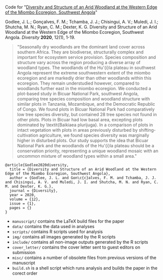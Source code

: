 Code for "[Diversity and Structure of an Arid Woodland at the Western Edge of the Miombo Ecoregion, Southwest Angola](PLACEHOLDER)"

Godlee, J. L.; Gonçalves, F. M.; Tchamba, J. J.; Chisingui, A. V.; Muledi, J. I.; Shutcha, M. N.; Ryan, C. M.; Dexter, K. G. Diversity and Structure of an Arid Woodland at the Western Edge of the Miombo Ecoregion, Southwest Angola. _Diversity_ __2020__, 12(1), 1-19. 

> "Seasonally dry woodlands are the dominant land cover across southern Africa. They are biodiverse, structurally complex and important for ecosystem service provision. Species composition and structure vary across the region producing a diverse array of woodland types. The woodlands of the Hu\'{i}la plateau in southwest Angola represent the extreme southwestern extent of the miombo ecoregion and are markedly drier than other woodlands within this ecoregion. They remain understudied however, compared to woodlands further east in the miombo ecoregion. We conducted a plot-based study in Bicuar National Park, southwest Angola, comparing tree species composition and woodland structure with similar plots in Tanzania, Mozambique, and the Democratic Republic of Congo. We found plots in Bicuar National Park had comparatively low tree species diversity, but contained 28 tree species not found in other plots. Plots in Bicuar had low basal area, excepting plots dominated by \textit{Baikiaea plurijuga}. In a comparison of plots in intact vegetation with plots in areas previously disturbed by shifting-cultivation agriculture, we found species diversity was marginally higher in disturbed plots. Our study supports the idea that Bicuar National Park and the woodlands of the Hu\'{i}la plateau should be a conservation priority, representing a unique woodland mosaic with an uncommon mixture of woodland types within a small area."

```
@article{Godlee2020diversity,
  title = {Diversity and Structure of an Arid Woodland at the Western Edge of the Miombo Ecoregion, Southwest Angola},
  author = {Godlee, J. L. and Gon\c{c}alves, F. M. and Tchamba, J. J. and Chisingui, A. V. and Muledi, J. I. and Shutcha, M. N. and Ryan, C. M. and Dexter, K. G.},
  journal = {Diversity},
  year = 2020,
  volume = {12},
  issue = {1},
  pages = {}
}
```

* `manuscript/` contains the LaTeX build files for the paper
* `data/` contains the data used in analyses
* `scripts/` contains R scripts used for analysis
* `img/` contains all images generated by the R scripts
* `include/` contains all non-image outputs generated by the R scripts
* `cover_letter/` contains the cover letter sent to guest editors on submission
* `misc/` contains a number of obsolete files from previous versions of the manuscript 
* `build.sh` is a shell script which runs analysis and builds the paper in the corect order

